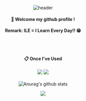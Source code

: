 <div align="center"> 

![header](https://capsule-render.vercel.app/api?type=cylinder&color=000000&height=150&section=header&text=Hi&fontColor=ffffff&fontSize=70&animation=fadeIn&fontAlignY=55&desc=%20&descAlignY=62&descAlign=62)
  
####  :wave: Welcome my github profile !
####  Remark: ILE = I Learn Every Day!! :grin:
  
 <br/>
 <br/>
  
####  :clipboard: Once I've Used 

#### <img src="https://img.shields.io/badge/JAVA-007396?style=for-the-badge&logo=Java&logoColor=white"> <img src="https://img.shields.io/badge/Programming-A8B9CC?style=for-the-badge&logo=C&logoColor=white">

![Anurag's github stats](https://github-readme-stats.vercel.app/api?username=ILEbae&show_icons=true&theme=tokyonight)

  
  
![](https://komarev.com/ghpvc/?username=ILEbae)
